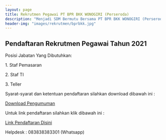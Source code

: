 ```yaml
---
layout: page
title: Rekrutmen Pegawai PT BPR BKK WONOGIRI (Perseroda)
description: "Menjadi SDM Bermutu Bersama PT BPR BKK WONOGIRI (Perseroda), Meraih Sukses Bersama, Bersama Meraih Sukes"
header-img: "images/rekrutmen/bprbkk.jpg"
---
```

## Pendaftaran Rekrutmen Pegawai Tahun 2021

Posisi Jabatan Yang Dibutuhkan:
<p>1. Staf Pemasaran</p>
<p>2. Staf TI</p>
<p>3. Teller </p>
Syarat-syarat dan ketentuan pendaftaran silahkan download dibawah ini :

<a href="/rekrutmen/Pengumuman/PENGUMUMAN.pdf" class="buynow btn btn-inverse btn-inverse-primary">Download Pengumuman</a>
<div class="btn--wrapper">

Untuk link pendaftaran silahkan klik dibawah ini :

<p><a href="https://bit.ly/recruitbkk" class="buynow btn btn-inverse btn-inverse-primary">Link Pendaftaran Disini</a></p>
<div class="btn--wrapper">

Helpdesk : 083838383301 (Whatsapp)
